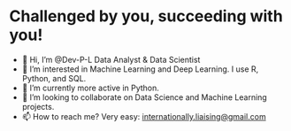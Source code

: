 # Challenged by you, succeeding with you!

- 👋 Hi, I’m @Dev-P-L Data Analyst & Data Scientist
- 👀 I’m interested in Machine Learning and Deep Learning. I use R, Python, and SQL.
- 🌱 I’m currently more active in Python.
- 🤝 I’m looking to collaborate on Data Science and Machine Learning projects. 
- 📫 How to reach me? Very easy: internationally.liaising@gmail.com

<!---
Dev-P-L/Dev-P-L is a ✨ special ✨ repository because its `README.md` (this file) appears on your GitHub profile.
You can click the Preview link to take a look at your changes.
--->
